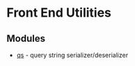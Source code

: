 # Front End Utilities

## Modules

* [qs](https://github.com/ljharb/qs) - query string serializer/deserializer
